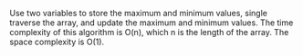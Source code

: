   Use two variables to store the maximum and minimum values, single traverse the array, and update the maximum and minimum values. The time complexity of this algorithm is O(n), which n is the length of the array. The space complexity is O(1).
